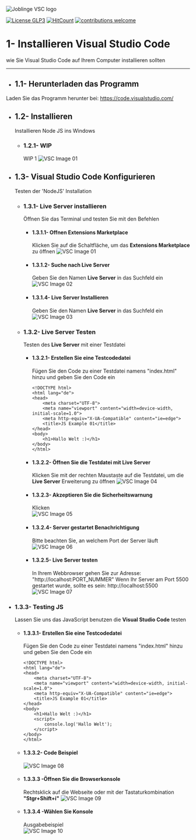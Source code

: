 ![Joblinge VSC logo](pics/logo_joblinge_vsc.png?raw=true "Joblinge VSC logo")

[![License GLP3](https://img.shields.io/badge/license-GPL3-red.svg)](LICENSE.md)
[![HitCount](http://hits.dwyl.io/fejao/joblinge_install/vsc.svg)](http://hits.dwyl.io/fejao/joblinge_install/vsc)
[![contributions welcome](https://img.shields.io/badge/contributions-welcome-brightgreen.svg?style=flat)](https://github.com/fejao/joblinge_install/issues)

1- Installieren Visual Studio Code
===============
wie Sie Visual Studio Code auf Ihrem Computer installieren sollten
_____________________________________________

- ## 1.1- Herunterladen das Programm
Laden Sie das Programm herunter bei:
https://code.visualstudio.com/

- ## 1.2- Installieren
  Installieren Node JS ins Windows

  - ### 1.2.1- WIP
    WIP 1
    ![VSC Image 01](pics/vsc_01.PNG?raw=true "VSC Image 01")

- ## 1.3- Visual Studio Code  Konfigurieren
  Testen der 'NodeJS' Installation

  - ### 1.3.1- Live Server installieren
    Öffnen Sie das Terminal und testen Sie mit den Befehlen

    - #### 1.3.1.1- Offnen Extensions Marketplace
      Klicken Sie auf die Schaltfläche, um das **Extensions Marketplace** zu öffnen
      ![VSC Image 01](pics/vsc_01.PNG?raw=true "VSC Image 01")

    - #### 1.3.1.2- Suche nach **Live Server**
      Geben Sie den Namen **Live Server** in das Suchfeld ein
      ![VSC Image 02](pics/vsc_02.PNG?raw=true "VSC Image 02")

    - #### 1.3.1.4- **Live Server** Installieren
      Geben Sie den Namen **Live Server** in das Suchfeld ein
      ![VSC Image 03](pics/vsc_03.PNG?raw=true "VSC Image 03")


  - ### 1.3.2- Live Server Testen
    Testen des **Live Server** mit einer Testdatei

    - #### 1.3.2.1- Erstellen Sie eine Testcodedatei
      Fügen Sie den Code zu einer Testdatei namens "index.html" hinzu und geben Sie den Code ein
      ```
      <!DOCTYPE html>
      <html lang="de">
      <head>
          <meta charset="UTF-8">
          <meta name="viewport" content="width=device-width, initial-scale=1.0">
          <meta http-equiv="X-UA-Compatible" content="ie=edge">
          <title>JS Example 01</title>
      </head>
      <body>
          <h1>Hallo Welt :)</h1>
      </body>
      </html>
      ```

    - #### 1.3.2.2- Öffnen Sie die Testdatei mit **Live Server**
      Klicken Sie mit der rechten Maustaste auf die Testdatei, um die **Live Server** Erweiterung zu öffnen
      ![VSC Image 04](pics/vsc_04.PNG?raw=true "VSC Image 04")

    - #### 1.3.2.3- Akzeptieren Sie die Sicherheitswarnung
      Klicken                        
      ![VSC Image 05](pics/vsc_05.PNG?raw=true "VSC Image 05")

    - #### 1.3.2.4- Server gestartet Benachrichtigung
      Bitte beachten Sie, an welchem Port der Server läuft
      ![VSC Image 06](pics/vsc_06.PNG?raw=true "VSC Image 06")

    - #### 1.3.2.5- **Live Server** testen
      In Ihrem Webbrowser gehen Sie zur Adresse: "http://localhost:PORT_NUMMER"
      Wenn Ihr Server am Port 5500 gestartet wurde, sollte es sein: http://localhost:5500
      ![VSC Image 07](pics/vsc_07.PNG?raw=true "VSC Image 07")

- ### 1.3.3- Testing JS
  Lassen Sie uns das JavaScript benutzen die **Visual Studio Code** testen

  - #### 1.3.3.1- Erstellen Sie eine Testcodedatei
    Fügen Sie den Code zu einer Testdatei namens "index.html" hinzu und geben Sie den Code ein
    ```
    <!DOCTYPE html>
    <html lang="de">
    <head>
        <meta charset="UTF-8">
        <meta name="viewport" content="width=device-width, initial-scale=1.0">
        <meta http-equiv="X-UA-Compatible" content="ie=edge">
        <title>JS Example 01</title>
    </head>
    <body>
        <h1>Hallo Welt :)</h1>
        <script>
            console.log('Hallo Welt');
        </script>
    </body>
    </html>
    ```

   - #### 1.3.3.2- Code Beispiel
      ![VSC Image 08](pics/vsc_08.PNG?raw=true "VSC Image 08")

   - #### 1.3.3.3 -Öffnen Sie die Browserkonsole
      Rechtsklick auf die Webseite oder mit der Tastaturkombination **"Stgr+Shift+i"**
      ![VSC Image 09](pics/vsc_09.PNG?raw=true "VSC Image 09")

   - #### 1.3.3.4 -Wählen Sie Konsole
      Ausgabebeispiel                       
      ![VSC Image 10](pics/vsc_10.PNG?raw=true "VSC Image 10")
